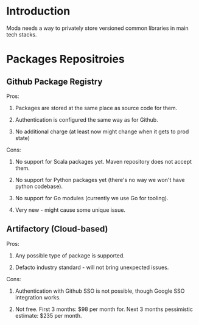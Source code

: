 # Introduction

Moda needs a way to privately store versioned common libraries in main tech stacks.

# Packages Repositroies

## Github Package Registry

Pros:

1. Packages are stored at the same place as source code for them.

2. Authentication is configured the same way as for Github.

3. No additional charge (at least now might change when it gets to prod state)

Cons:

1. No support for Scala packages yet. Maven repository does not accept them.

2. No support for Python packages yet (there's no way we won't have python codebase).

3. No support for Go modules (currently we use Go for tooling).

4. Very new - might cause some unique issue.

## Artifactory (Cloud-based)

Pros:

1. Any possible type of package is supported.

2. Defacto industry standard - will not bring unexpected issues.

Cons:

1. Authentication with Github SSO is not possible, though Google SSO integration works.

2. Not free. First 3 months: $98 per month for. Next 3 months pessimistic estimate: $235 per month.
